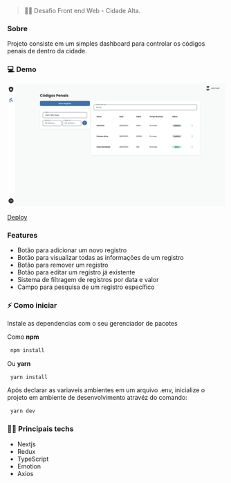 > 👨‍💻️ Desafio Front end Web - Cidade Alta.

### Sobre

Projeto consiste em um simples dashboard para controlar os códigos penais de dentro da cidade.

### 💻 Demo

<img src=".github/assets/dashboard.png" alt="Logo do projeto" />

[Deploy](https://challenge-cidade-alta.vercel.app)

### Features
- Botão para adicionar um novo registro
- Botão para visualizar todas as informações de um registro
- Botão para remover um registro
- Botão para editar um registro já existente
- Sistema de filtragem de registros por data e valor
- Campo para pesquisa de um registro específico

### ⚡ Como iniciar

Instale as dependencias com o seu gerenciador de pacotes

Como **npm**

```bash
 npm install
```

Ou **yarn**

```bash
 yarn install
```

Após declarar as variaveis ambientes em um arquivo .env, inicialize o projeto em ambiente de desenvolvimento atravéz do comando:

```bash
 yarn dev
```

### 🧑‍🔬 Principais techs

- Nextjs
- Redux
- TypeScript
- Emotion
- Axios
